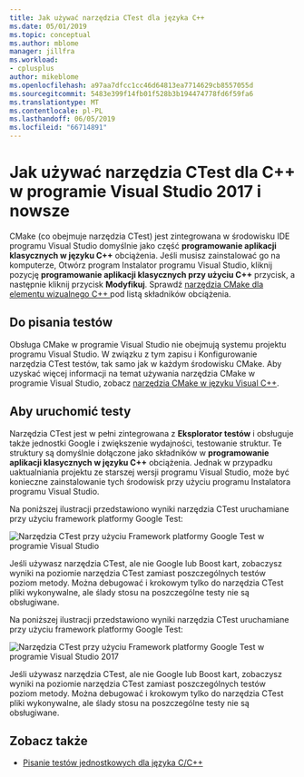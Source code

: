 ```yaml
---
title: Jak używać narzędzia CTest dla języka C++
ms.date: 05/01/2019
ms.topic: conceptual
ms.author: mblome
manager: jillfra
ms.workload:
- cplusplus
author: mikeblome
ms.openlocfilehash: a97aa7dfcc1cc46d64813ea7714629cb8557055d
ms.sourcegitcommit: 5483e399f14fb01f528b3b194474778fd6f59fa6
ms.translationtype: MT
ms.contentlocale: pl-PL
ms.lasthandoff: 06/05/2019
ms.locfileid: "66714891"
---
```

# <a name="how-to-use-ctest-for-c-in-visual-studio-2017-and-later"></a>Jak używać narzędzia CTest dla C++ w programie Visual Studio 2017 i nowsze

CMake (co obejmuje narzędzia CTest) jest zintegrowana w środowisku IDE programu Visual Studio domyślnie jako część **programowanie aplikacji klasycznych w języku C++** obciążenia. Jeśli musisz zainstalować go na komputerze, Otwórz program Instalator programu Visual Studio, kliknij pozycję **programowanie aplikacji klasycznych przy użyciu C++**  przycisk, a następnie kliknij przycisk **Modyfikuj**. Sprawdź [narzędzia CMake dla elementu wizualnego C++ ](/cpp/build/cmake-tools-for-visual-cpp) pod listą składników obciążenia.

## <a name="to-write-tests"></a>Do pisania testów

Obsługa CMake w programie Visual Studio nie obejmują systemu projektu programu Visual Studio. W związku z tym zapisu i Konfigurowanie narzędzia CTest testów, tak samo jak w każdym środowisku CMake. Aby uzyskać więcej informacji na temat używania narzędzia CMake w programie Visual Studio, zobacz [narzędzia CMake w języku Visual C++](/cpp/ide/cmake-tools-for-visual-cpp).

## <a name="to-run-tests"></a>Aby uruchomić testy

Narzędzia CTest jest w pełni zintegrowana z **Eksplorator testów** i obsługuje także jednostki Google i zwiększenie wydajności, testowanie struktur. Te struktury są domyślnie dołączone jako składników w **programowanie aplikacji klasycznych w języku C++** obciążenia. Jednak w przypadku uaktualniania projektu ze starszej wersji programu Visual Studio, może być konieczne zainstalowanie tych środowisk przy użyciu programu Instalatora programu Visual Studio.

Na poniższej ilustracji przedstawiono wyniki narzędzia CTest uruchamiane przy użyciu framework platformy Google Test:

![Narzędzia CTest przy użyciu Framework platformy Google Test w programie Visual Studio](media/ctest-test-explorer.png)

Jeśli używasz narzędzia CTest, ale nie Google lub Boost kart, zobaczysz wyniki na poziomie narzędzia CTest zamiast poszczególnych testów poziom metody. Można debugować i krokowym tylko do narzędzia CTest pliki wykonywalne, ale ślady stosu na poszczególne testy nie są obsługiwane.

Na poniższej ilustracji przedstawiono wyniki narzędzia CTest uruchamiane przy użyciu framework platformy Google Test:

![Narzędzia CTest przy użyciu Framework platformy Google Test w programie Visual Studio 2017](media/ctest-test-explorer.png)

Jeśli używasz narzędzia CTest, ale nie Google lub Boost kart, zobaczysz wyniki na poziomie narzędzia CTest zamiast poszczególnych testów poziom metody. Można debugować i krokowym tylko do narzędzia CTest pliki wykonywalne, ale ślady stosu na poszczególne testy nie są obsługiwane.

## <a name="see-also"></a>Zobacz także

- [Pisanie testów jednostkowych dla języka C/C++](writing-unit-tests-for-c-cpp.md)